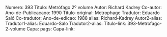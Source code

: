 Numero: 393
Titulo: Metrófago 2º volume
Autor: Richard Kadrey
Co-autor: 
Ano-de-Publicacaoo: 1990
Titulo-original: Metrophage
Tradutor: Eduardo Saló
Co-tradutor: 
Ano-de-edicao: 1988
alias: Richard-Kadrey
Autor2-alias: 
Tradutor1-alias: Eduardo-Salo
Tradutor2-alias: 
Titulo-link: 393-Metrofago-2-volume
Capa: 
pags: 
Capa-link: